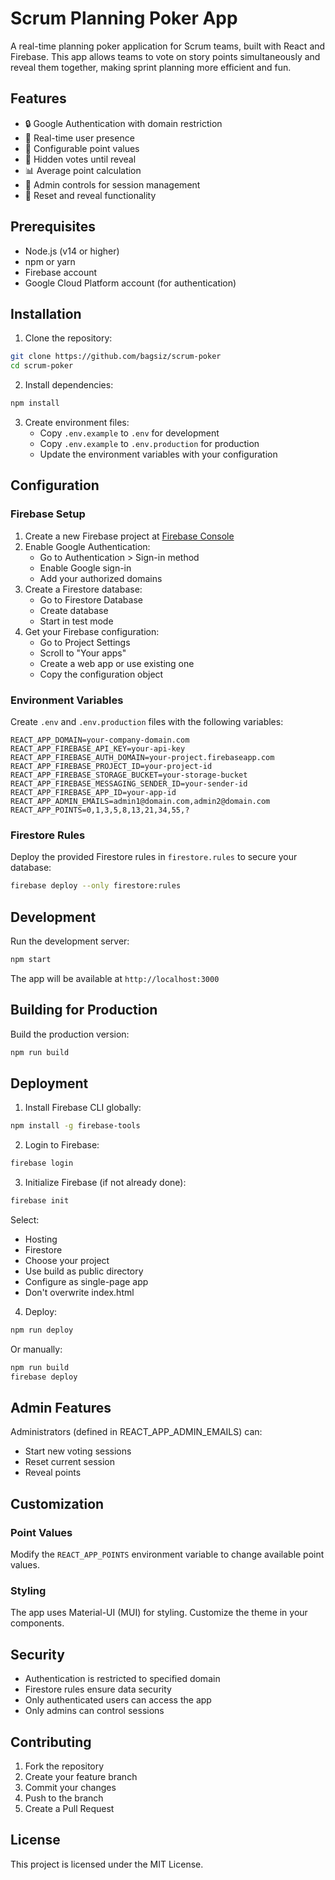 # Scrum Planning Poker App

A real-time planning poker application for Scrum teams, built with React and Firebase. This app allows teams to vote on story points simultaneously and reveal them together, making sprint planning more efficient and fun.

## Features

- 🔒 Google Authentication with domain restriction
- 👥 Real-time user presence
- 🎯 Configurable point values
- 👀 Hidden votes until reveal
- 📊 Average point calculation
- 👑 Admin controls for session management
- 🔄 Reset and reveal functionality

## Prerequisites

- Node.js (v14 or higher)
- npm or yarn
- Firebase account
- Google Cloud Platform account (for authentication)

## Installation

1. Clone the repository:
```bash
git clone https://github.com/bagsiz/scrum-poker
cd scrum-poker
```

2. Install dependencies:
```bash
npm install
```

3. Create environment files:
   - Copy `.env.example` to `.env` for development
   - Copy `.env.example` to `.env.production` for production
   - Update the environment variables with your configuration

## Configuration

### Firebase Setup

1. Create a new Firebase project at [Firebase Console](https://console.firebase.google.com/)
2. Enable Google Authentication:
   - Go to Authentication > Sign-in method
   - Enable Google sign-in
   - Add your authorized domains
3. Create a Firestore database:
   - Go to Firestore Database
   - Create database
   - Start in test mode
4. Get your Firebase configuration:
   - Go to Project Settings
   - Scroll to "Your apps"
   - Create a web app or use existing one
   - Copy the configuration object


### Environment Variables

Create `.env` and `.env.production` files with the following variables:

```env
REACT_APP_DOMAIN=your-company-domain.com
REACT_APP_FIREBASE_API_KEY=your-api-key
REACT_APP_FIREBASE_AUTH_DOMAIN=your-project.firebaseapp.com
REACT_APP_FIREBASE_PROJECT_ID=your-project-id
REACT_APP_FIREBASE_STORAGE_BUCKET=your-storage-bucket
REACT_APP_FIREBASE_MESSAGING_SENDER_ID=your-sender-id
REACT_APP_FIREBASE_APP_ID=your-app-id
REACT_APP_ADMIN_EMAILS=admin1@domain.com,admin2@domain.com
REACT_APP_POINTS=0,1,3,5,8,13,21,34,55,?
```


### Firestore Rules

Deploy the provided Firestore rules in `firestore.rules` to secure your database:

```bash
firebase deploy --only firestore:rules
```


## Development

Run the development server:
```bash
npm start
```

The app will be available at `http://localhost:3000`

## Building for Production

Build the production version:

```bash
npm run build
```


## Deployment

1. Install Firebase CLI globally:
```bash
npm install -g firebase-tools
```

2. Login to Firebase:
```bash
firebase login
```

3. Initialize Firebase (if not already done):

```bash
firebase init
```

Select:
- Hosting
- Firestore
- Choose your project
- Use build as public directory
- Configure as single-page app
- Don't overwrite index.html

4. Deploy:

```bash
npm run deploy
```

Or manually:

```bash
npm run build
firebase deploy
```

## Admin Features

Administrators (defined in REACT_APP_ADMIN_EMAILS) can:
- Start new voting sessions
- Reset current session
- Reveal points


## Customization

### Point Values
Modify the `REACT_APP_POINTS` environment variable to change available point values.

### Styling
The app uses Material-UI (MUI) for styling. Customize the theme in your components.


## Security

- Authentication is restricted to specified domain
- Firestore rules ensure data security
- Only authenticated users can access the app
- Only admins can control sessions


## Contributing

1. Fork the repository
2. Create your feature branch
3. Commit your changes
4. Push to the branch
5. Create a Pull Request

## License

This project is licensed under the MIT License.
